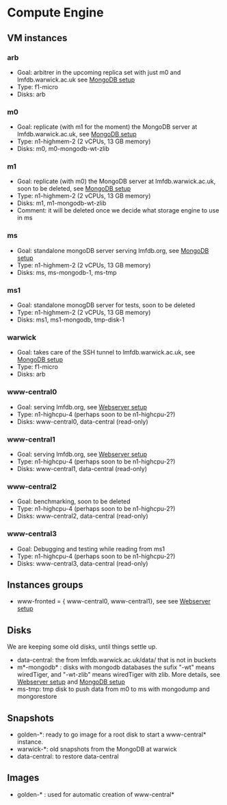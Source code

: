 # Compute Engine

## VM instances
### arb
* Goal: arbitrer in the upcoming replica set with just m0 and lmfdb.warwick.ac.uk see [MongoDB setup](https://github.com/edgarcosta/lmfdb-gce/blob/master/setup/mongodb.md)
* Type: f1-micro
* Disks: arb

### m0
* Goal: replicate (with m1 for the moment) the MongoDB server at lmfdb.warwick.ac.uk, see [MongoDB setup](https://github.com/edgarcosta/lmfdb-gce/blob/master/setup/mongodb.md)
* Type: n1-highmem-2 (2 vCPUs, 13 GB memory)
* Disks: m0, m0-mongodb-wt-zlib

### m1
* Goal: replicate (with m0) the MongoDB server at lmfdb.warwick.ac.uk, soon to be deleted, see [MongoDB setup](https://github.com/edgarcosta/lmfdb-gce/blob/master/setup/mongodb.md)
* Type: n1-highmem-2 (2 vCPUs, 13 GB memory)
* Disks: m1, m1-mongodb-wt-zlib
* Comment: it will be deleted once we decide what storage engine to use in ms

### ms
* Goal: standalone mongoDB server serving lmfdb.org, see [MongoDB setup](https://github.com/edgarcosta/lmfdb-gce/blob/master/setup/mongodb.md)
* Type: n1-highmem-2 (2 vCPUs, 13 GB memory)
* Disks: ms, ms-mongodb-1, ms-tmp 

### ms1
* Goal: standalone monogDB server for tests, soon to be deleted
* Type: n1-highmem-2 (2 vCPUs, 13 GB memory)
* Disks: ms1, ms1-mongodb, tmp-disk-1

###  warwick
* Goal: takes care of the SSH tunnel to lmfdb.warwick.ac.uk, see [MongoDB setup](https://github.com/edgarcosta/lmfdb-gce/blob/master/setup/mongodb.md)
* Type: f1-micro
* Disks: arb

### www-central0
* Goal: serving lmfdb.org, see [Webserver setup](https://github.com/edgarcosta/lmfdb-gce/blob/master/setup/webserver.md)
* Type: n1-highcpu-4 (perhaps soon to be n1-highcpu-2?)
* Disks: www-central0, data-central (read-only)

### www-central1
* Goal: serving lmfdb.org, see [Webserver setup](https://github.com/edgarcosta/lmfdb-gce/blob/master/setup/webserver.md)
* Type: n1-highcpu-4 (perhaps soon to be n1-highcpu-2?)
* Disks: www-central1, data-central (read-only)

### www-central2
* Goal: benchmarking, soon to be deleted
* Type: n1-highcpu-4 (perhaps soon to be n1-highcpu-2?)
* Disks: www-central2, data-central (read-only)

### www-central3
* Goal: Debugging and testing while reading from ms1
* Type: n1-highcpu-4 (perhaps soon to be n1-highcpu-2?)
* Disks: www-central3, data-central (read-only)


## Instances groups
* www-fronted = { www-central0, www-central1}, see  see [Webserver setup](https://github.com/edgarcosta/lmfdb-gce/blob/master/setup/webserver.md)


## Disks
We are keeping some old disks, until things settle up.
* data-central: the from lmfdb.warwick.ac.uk/data/ that is not in buckets
* m\*-mongodb\* : disks with mongodb databases the sufix "-wt" means wiredTiger, and "-wt-zlib" means wiredTiger with zlib.
More details, see [Webserver setup](https://github.com/edgarcosta/lmfdb-gce/blob/master/setup/webserver.md)
 and 
[MongoDB setup](https://github.com/edgarcosta/lmfdb-gce/blob/master/setup/mongodb.md)
* ms-tmp: tmp disk to push data from m0 to ms with mongodump and mongorestore

## Snapshots
* golden-\*: ready to go image for a root disk to start a www-central* instance.
* warwick-\*: old snapshots from the MongoDB at warwick
* data-central: to restore data-central

## Images
* golden-\* : used for automatic creation of www-central*

